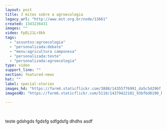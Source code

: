 ```yaml
---
layout: post
title: 3 mitos sobre a agroecologia
legacy_url: "http://www.mst.org.br/node/13661"
created: 1343236431
images: ""
video: FpEL21Lr8kk
tags:
  - "assuntos:agroecologia"
  - "personalizada:debate"
  - "menu:agricultura camponesa"
  - "personalizada:teste"
  - "personalizada:agroecologia"
type: video
support_line: ""
section: featured-news
hat: ""
label: special-stories
images_hd: "https://farm4.staticflickr.com/3888/14355776991_da5c5d296f_b.jpg"
imagesHD: "https://farm6.staticflickr.com/5118/14379422181_93bfbd8190_b.jpg"

---
```

<p>&nbsp;</p>

<p>teste gdshgds fgdsfg sdfgdsfg dhdhs asdf</p>
